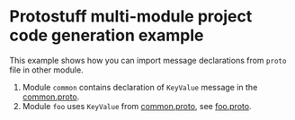 # Protostuff multi-module project code generation example

This example shows how you can import message declarations from `proto` file in other module. 

1. Module `common` contains declaration of `KeyValue` message in the [common.proto](common/src/main/resources/common.proto).
2. Module `foo` uses `KeyValue` from [common.proto](common/src/main/resources/common.proto), see [foo.proto](foo/src/main/resources/foo.proto).
